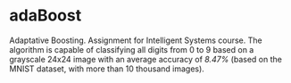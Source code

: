 # adaBoost
Adaptative Boosting. Assignment for Intelligent Systems course.
The algorithm is capable of classifying all digits from 0 to 9 based on a grayscale 24x24 image with an average accuracy of *8.47%*
(based on the MNIST dataset, with more than 10 thousand images).
